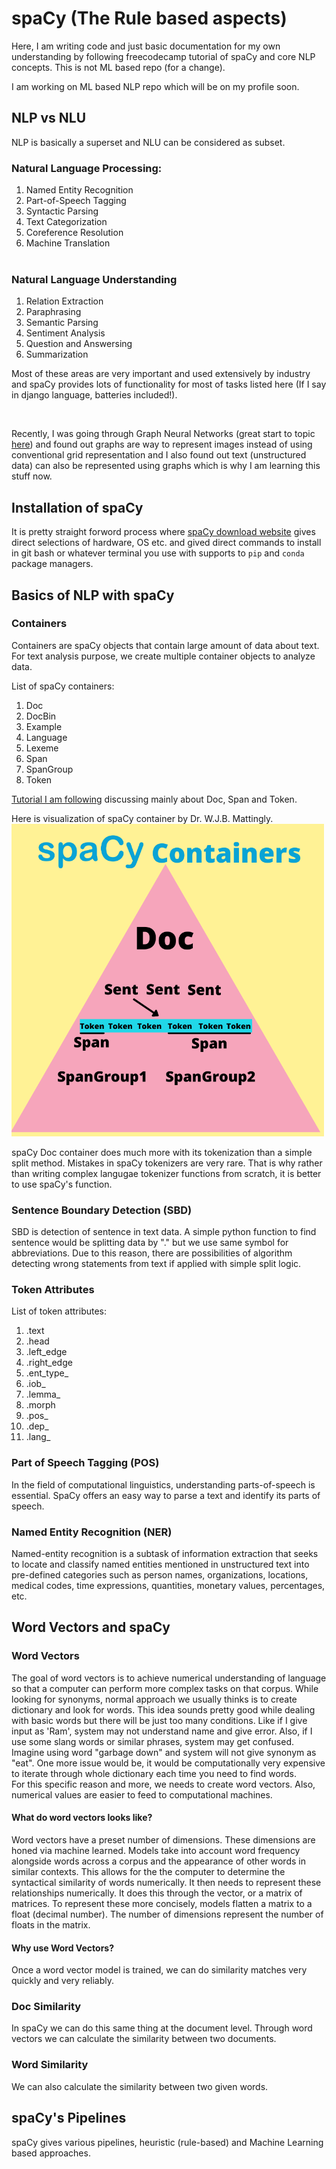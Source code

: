 # spaCy (The Rule based aspects)

Here, I am writing code and just basic documentation for my own understanding by following freecodecamp tutorial of spaCy and core NLP concepts. This is not ML based repo (for a change). <br>

I am working on ML based NLP repo which will be on my profile soon. 

## NLP vs NLU

NLP is basically a superset and NLU can be considered as subset.
<br>

### Natural Language Processing:
1. Named Entity Recognition
2. Part-of-Speech Tagging
3. Syntactic Parsing
4. Text Categorization
5. Coreference Resolution
6. Machine Translation
<br><br>

### Natural Language Understanding
1. Relation Extraction
2. Paraphrasing
3. Semantic Parsing
4. Sentiment Analysis
5. Question and Answersing
6. Summarization

Most of these areas are very important and used extensively by industry and spaCy provides lots of functionality for most of tasks listed here (If I say in django language, batteries included!).

<br>

Recently, I was going through Graph Neural Networks (great start to topic [here](https://distill.pub/2021/gnn-intro/)) and found out graphs are way to represent images instead of using conventional grid representation and I also found out text (unstructured data) can also be represented using graphs which is why I am learning this stuff now. 

## Installation of spaCy

It is pretty straight forword process where [spaCy download website](https://spacy.io/usage) gives direct selections of hardware, OS etc. and gived direct commands to install in git bash or whatever terminal you use with supports to `pip` and `conda` package managers. 

## Basics of NLP with spaCy

### Containers

Containers are spaCy objects that contain large amount of data about text. For text analysis purpose, we create multiple container objects to analyze data. <br>

List of spaCy containers:
1. Doc
2. DocBin
3. Example
4. Language
5. Lexeme
6. Span
7. SpanGroup
8. Token

[Tutorial I am following](https://www.youtube.com/watch?v=dIUTsFT2MeQ) discussing mainly about Doc, Span and Token.

Here is visualization of spaCy container by Dr. W.J.B. Mattingly. <br>
<img src='./static/spacy_containers.png' height="500px" alt="spaCy Container">

spaCy Doc container does much more with its tokenization than a simple split method. Mistakes in spaCy tokenizers are very rare. That is why rather than writing complex langugae tokenizer functions from scratch, it is better to use spaCy's function. 

### Sentence Boundary Detection (SBD)

SBD is detection of sentence in text data. A simple python function to find sentence would be splitting data by "." but we use same symbol for abbreviations. Due to this reason, there are possibilities of algorithm detecting wrong statements from text if applied with simple split logic. 

### Token Attributes

List of token attributes:
1. .text
2. .head
3. .left_edge
4. .right_edge
5. .ent_type_
6. .iob_
7. .lemma_
8. .morph
9. .pos_
10. .dep_
11. .lang_

### Part of Speech Tagging (POS)

In the field of computational linguistics, understanding parts-of-speech is essential. SpaCy offers an easy way to parse a text and identify its parts of speech.

### Named Entity Recognition (NER)

Named-entity recognition is a subtask of information extraction that seeks to locate and classify named entities mentioned in unstructured text into pre-defined categories such as person names, organizations, locations, medical codes, time expressions, quantities, monetary values, percentages, etc.

## Word Vectors and spaCy

### Word Vectors

The goal of word vectors is to achieve numerical understanding of language so that a computer can perform more complex tasks on that corpus. While looking for synonyms, normal approach we usually thinks is to create dictionary and look for words. This idea sounds pretty good while dealing with basic words but there will be just too many conditions. Like if I give input as 'Ram', system may not understand name and give error. Also, if I use some slang words or similar phrases, system may get confused. Imagine using word "garbage down" and system will not give synonym as "eat". One more issue would be, it would be computationally very expensive to iterate through whole dictionary each time you need to find words. <br>
For this specific reason and more, we needs to create word vectors. Also, numerical values are easier to feed to computational machines. 

#### What do word vectors looks like?

Word vectors have a preset number of dimensions. These dimensions are honed via machine learned. Models take into account word frequency alongside words across a corpus and the appearance of other words in similar contexts. This allows for the the computer to determine the syntactical similarity of words numerically. It then needs to represent these relationships numerically. It does this through the vector, or a matrix of matrices. To represent these more concisely, models flatten a matrix to a float (decimal number). The number of dimensions represent the number of floats in the matrix.

#### Why use Word Vectors?

Once a word vector model is trained, we can do similarity matches very quickly and very reliably.

### Doc Similarity

In spaCy we can do this same thing at the document level. Through word vectors we can calculate the similarity between two documents.

### Word Similarity

We can also calculate the similarity between two given words.

## spaCy's Pipelines

spaCy gives various pipelines, heuristic (rule-based) and Machine Learning based approaches. 